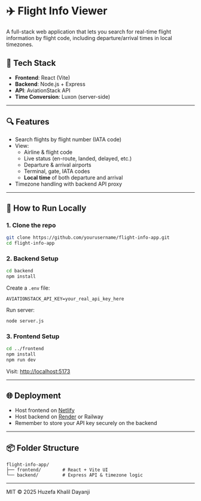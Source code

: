 # ✈️ Flight Info Viewer

A full-stack web application that lets you search for real-time flight information by flight code, including departure/arrival times in local timezones.

## 🧰 Tech Stack

- **Frontend**: React (Vite)
- **Backend**: Node.js + Express
- **API**: AviationStack API
- **Time Conversion**: Luxon (server-side)

---

## 🔍 Features

- Search flights by flight number (IATA code)
- View:
  - Airline & flight code
  - Live status (en-route, landed, delayed, etc.)
  - Departure & arrival airports
  - Terminal, gate, IATA codes
  - **Local time** of both departure and arrival
- Timezone handling with backend API proxy

---

## 🚀 How to Run Locally

### 1. Clone the repo

```bash
git clone https://github.com/yourusername/flight-info-app.git
cd flight-info-app
```

### 2. Backend Setup

```bash
cd backend
npm install
```
Create a `.env` file:
```
AVIATIONSTACK_API_KEY=your_real_api_key_here
```
Run server:
```bash
node server.js
```

### 3. Frontend Setup

```bash
cd ../frontend
npm install
npm run dev
```

Visit: [http://localhost:5173](http://localhost:5173)

---

## 🌐 Deployment

- Host frontend on [Netlify](https://www.netlify.com/)
- Host backend on [Render](https://render.com/) or Railway
- Remember to store your API key securely on the backend

---

## 📦 Folder Structure

```
flight-info-app/
├── frontend/        # React + Vite UI
└── backend/         # Express API & timezone logic
```

---

MIT © 2025 Huzefa Khalil Dayanji
